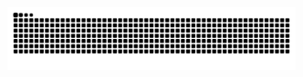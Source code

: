 ![GitHub Snake dark](https://github.com/Nqobile-Q/Nqobile-Q/blob/output/github-snake-dark.svg?palette=github-dark&speed=10&color_snake=#00ffff&color_dots=#001f3f,#0074D9,#7FDBFF#gh-dark-mode-only)


